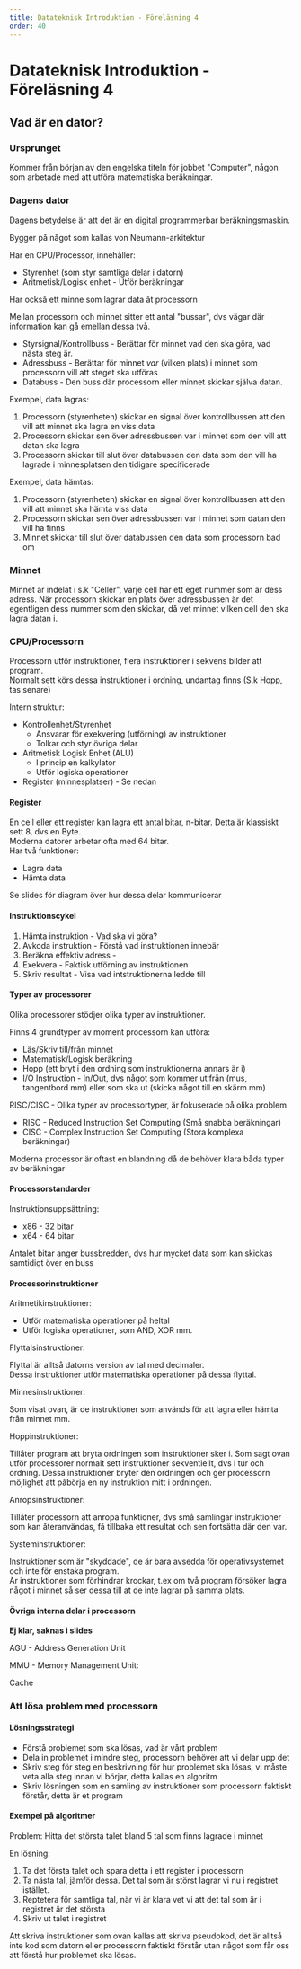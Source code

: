 ```yaml
---
title: Datateknisk Introduktion - Föreläsning 4
order: 40
---
```


# Datateknisk Introduktion - Föreläsning 4

## Vad är en dator?

### Ursprunget

Kommer från början av den engelska titeln för jobbet "Computer", någon som arbetade med att utföra matematiska beräkningar.

### Dagens dator

Dagens betydelse är att det är en digital programmerbar beräkningsmaskin.

Bygger på något som kallas von Neumann-arkitektur

Har en CPU/Processor, innehåller:

- Styrenhet (som styr samtliga delar i datorn)
- Aritmetisk/Logisk enhet - Utför beräkningar

Har också ett minne som lagrar data åt processorn

Mellan processorn och minnet sitter ett antal "bussar", dvs vägar där information kan gå emellan dessa två.

- Styrsignal/Kontrollbuss - Berättar för minnet vad den ska göra, vad nästa steg är.
- Adressbuss - Berättar för minnet _var_ (vilken plats) i minnet som processorn vill att steget ska utföras
- Databuss - Den buss där processorn eller minnet skickar själva datan.

Exempel, data lagras:

1. Processorn (styrenheten) skickar en signal över kontrollbussen att den vill att minnet ska lagra en viss data
2. Processorn skickar sen över adressbussen var i minnet som den vill att datan ska lagra
3. Processorn skickar till slut över databussen den data som den vill ha lagrade i minnesplatsen den tidigare specificerade

Exempel, data hämtas:

1. Processorn (styrenheten) skickar en signal över kontrollbussen att den vill att minnet ska hämta viss data
2. Processorn skickar sen över adressbussen var i minnet som datan den vill ha finns
3. Minnet skickar till slut över databussen den data som processorn bad om

### Minnet

Minnet är indelat i s.k "Celler", varje cell har ett eget nummer som är dess adress.
När processorn skickar en plats över adressbussen är det egentligen dess nummer som den skickar, då vet minnet vilken cell den ska lagra datan i.

### CPU/Processorn

Processorn utför instruktioner, flera instruktioner i sekvens bilder att program.  
Normalt sett körs dessa instruktioner i ordning, undantag finns (S.k Hopp, tas senare)

Intern struktur:

- Kontrollenhet/Styrenhet
  - Ansvarar för exekvering (utförning) av instruktioner
  - Tolkar och styr övriga delar
- Aritmetisk Logisk Enhet (ALU)
  - I princip en kalkylator
  - Utför logiska operationer
- Register (minnesplatser) - Se nedan

#### Register

En cell eller ett register kan lagra ett antal bitar, n-bitar. Detta är klassiskt sett 8, dvs en Byte.  
Moderna datorer arbetar ofta med 64 bitar.  
Har två funktioner:

- Lagra data
- Hämta data

Se slides för diagram över hur dessa delar kommunicerar

#### Instruktionscykel

1. Hämta instruktion - Vad ska vi göra?
2. Avkoda instruktion - Förstå vad instruktionen innebär
3. Beräkna effektiv adress -
4. Exekvera - Faktisk utförning av instruktionen
5. Skriv resultat - Visa vad intstruktionerna ledde till

#### Typer av processorer

Olika processorer stödjer olika typer av instruktioner.

Finns 4 grundtyper av moment processorn kan utföra:

- Läs/Skriv till/från minnet
- Matematisk/Logisk beräkning
- Hopp (ett bryt i den ordning som instruktionerna annars är i)
- I/O Instruktion - In/Out, dvs något som kommer utifrån (mus, tangentbord mm) eller som ska ut (skicka något till en skärm mm)

RISC/CISC - Olika typer av processortyper, är fokuserade på olika problem

- RISC - Reduced Instruction Set Computing (Små snabba beräkningar)
- CISC - Complex Instruction Set Computing (Stora komplexa beräkningar)

Moderna processor är oftast en blandning då de behöver klara båda typer av beräkningar

#### Processorstandarder

Instruktionsuppsättning:

- x86 - 32 bitar
- x64 - 64 bitar

Antalet bitar anger bussbredden, dvs hur mycket data som kan skickas samtidigt över en buss

#### Processorinstruktioner

Aritmetikinstruktioner:

- Utför matematiska operationer på heltal
- Utför logiska operationer, som AND, XOR mm.

Flyttalsinstruktioner:

Flyttal är alltså datorns version av tal med decimaler.  
Dessa instruktioner utför matematiska operationer på dessa flyttal.

Minnesinstruktioner:

Som visat ovan, är de instruktioner som används för att lagra eller hämta från minnet mm.

Hoppinstruktioner:

Tillåter program att bryta ordningen som instruktioner sker i. Som sagt ovan utför processorer normalt sett instruktioner sekventiellt, dvs i tur och ordning. Dessa instruktioner bryter den ordningen och ger processorn möjlighet att påbörja en ny instruktion mitt i ordningen.

Anropsinstruktioner:

Tillåter processorn att anropa funktioner, dvs små samlingar instruktioner som kan återanvändas, få tillbaka ett resultat och sen fortsätta där den var.

Systeminstruktioner:

Instruktioner som är "skyddade", de är bara avsedda för operativsystemet och inte för enstaka program.  
Är instruktioner som förhindrar krockar, t.ex om två program försöker lagra något i minnet så ser dessa till at de inte lagrar på samma plats.

#### Övriga interna delar i processorn

**Ej klar, saknas i slides**

AGU - Address Generation Unit

MMU - Memory Management Unit:

Cache

### Att lösa problem med processorn

#### Lösningsstrategi

- Förstå problemet som ska lösas, vad är vårt problem
- Dela in problemet i mindre steg, processorn behöver att vi delar upp det
- Skriv steg för steg en beskrivning för hur problemet ska lösas, vi måste veta alla steg innan vi börjar, detta kallas en algoritm
- Skriv lösningen som en samling av instruktioner som processorn faktiskt förstår, detta är et program

#### Exempel på algoritmer

Problem: Hitta det största talet bland 5 tal som finns lagrade i minnet

En lösning:

1. Ta det första talet och spara detta i ett register i processorn
2. Ta nästa tal, jämför dessa. Det tal som är störst lagrar vi nu i registret istället.
3. Reptetera för samtliga tal, när vi är klara vet vi att det tal som är i registret är det största
4. Skriv ut talet i registret

Att skriva instruktioner som ovan kallas att skriva pseudokod, det är alltså inte kod som datorn eller processorn faktiskt förstår utan något som får oss att förstå hur problemet ska lösas.
